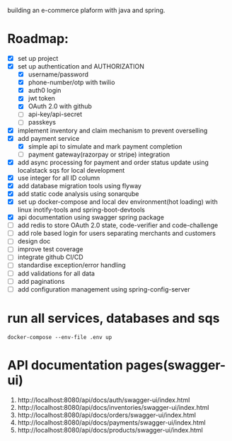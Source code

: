 building an e-commerce plaform with java and spring.

# Roadmap:
- [x] set up project
- [x] set up authentication and AUTHORIZATION
  - [x] username/password
  - [x] phone-number/otp with twilio
  - [x] auth0 login
  - [x] jwt token
  - [x] OAuth 2.0 with github
  - [ ] api-key/api-secret
  - [ ] passkeys
- [x] implement inventory and claim mechanism to prevent overselling
- [x] add payment service
  - [x] simple api to simulate and mark payment completion
  - [ ] payment gateway(razorpay or stripe) integration
- [x] add async processing for payment and order status update using localstack sqs for local development
- [x] use integer for all ID column
- [x] add database migration tools using flyway
- [x] add static code analysis using sonarqube
- [x] set up docker-compose and local dev environment(hot loading) with linux inotify-tools and spring-boot-devtools
- [x] api documentation using swagger spring package
- [ ] add redis to store OAuth 2.0 state, code-verifier and code-challenge
- [ ] add role based login for users separating merchants and customers
- [ ] design doc
- [ ] improve test coverage
- [ ] integrate github CI/CD
- [ ] standardise exception/error handling
- [ ] add validations for all data
- [ ] add paginations
- [ ] add configuration management using spring-config-server

# run all services, databases and sqs
```
docker-compose --env-file .env up
```

# API documentation pages(swagger-ui)
1. http://localhost:8080/api/docs/auth/swagger-ui/index.html
2. http://localhost:8080/api/docs/inventories/swagger-ui/index.html
3. http://localhost:8080/api/docs/orders/swagger-ui/index.html
4. http://localhost:8080/api/docs/payments/swagger-ui/index.html
5. http://localhost:8080/api/docs/products/swagger-ui/index.html
